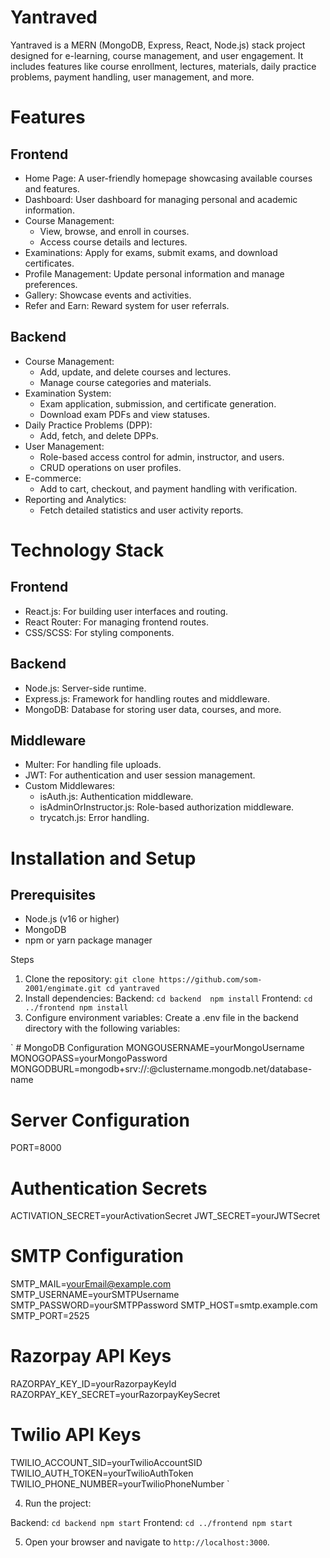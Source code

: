 # Yantraved

Yantraved is a MERN (MongoDB, Express, React, Node.js) stack project designed for e-learning, course management, and user engagement. It includes features like course enrollment, lectures, materials, daily practice problems, payment handling, user management, and more.

# Features

## Frontend

* Home Page: A user-friendly homepage showcasing available courses and features.
* Dashboard: User dashboard for managing personal and academic information.
* Course Management:
  * View, browse, and enroll in courses.
  * Access course details and lectures.
* Examinations: Apply for exams, submit exams, and download certificates.
* Profile Management: Update personal information and manage preferences.
* Gallery: Showcase events and activities.
* Refer and Earn: Reward system for user referrals.

## Backend

* Course Management:
  * Add, update, and delete courses and lectures.
  * Manage course categories and materials.
* Examination System:
  * Exam application, submission, and certificate generation.
  * Download exam PDFs and view statuses.
* Daily Practice Problems (DPP):
  * Add, fetch, and delete DPPs.
* User Management:
  * Role-based access control for admin, instructor, and users.
  * CRUD operations on user profiles.
* E-commerce:
  * Add to cart, checkout, and payment handling with verification.
* Reporting and Analytics:
  * Fetch detailed statistics and user activity reports.

# Technology Stack

## Frontend
* React.js: For building user interfaces and routing.
* React Router: For managing frontend routes.
* CSS/SCSS: For styling components.
## Backend
* Node.js: Server-side runtime.
* Express.js: Framework for handling routes and middleware.
* MongoDB: Database for storing user data, courses, and more.
## Middleware
* Multer: For handling file uploads.
* JWT: For authentication and user session management.
* Custom Middlewares:
  * isAuth.js: Authentication middleware.
  * isAdminOrInstructor.js: Role-based authorization middleware.
  * trycatch.js: Error handling.

# Installation and Setup
## Prerequisites
* Node.js (v16 or higher)
* MongoDB
* npm or yarn package manager

Steps
1. Clone the repository:
` git clone https://github.com/som-2001/engimate.git
cd yantraved `
2. Install dependencies:
Backend:
` cd backend 
npm install `
Frontend:
` cd ../frontend
npm install `
3. Configure environment variables: Create a .env file in the backend directory with the following variables:

` # MongoDB Configuration
    MONGOUSERNAME=yourMongoUsername
    MONOGOPASS=yourMongoPassword
    MONGODBURL=mongodb+srv://<username>:<password>@clustername.mongodb.net/database-name
  
  # Server Configuration
  PORT=8000
  
  # Authentication Secrets
  ACTIVATION_SECRET=yourActivationSecret
  JWT_SECRET=yourJWTSecret
  
  # SMTP Configuration
  SMTP_MAIL=yourEmail@example.com
  SMTP_USERNAME=yourSMTPUsername
  SMTP_PASSWORD=yourSMTPPassword
  SMTP_HOST=smtp.example.com
  SMTP_PORT=2525
  
  # Razorpay API Keys
  RAZORPAY_KEY_ID=yourRazorpayKeyId
  RAZORPAY_KEY_SECRET=yourRazorpayKeySecret
  
  # Twilio API Keys
  TWILIO_ACCOUNT_SID=yourTwilioAccountSID
  TWILIO_AUTH_TOKEN=yourTwilioAuthToken
  TWILIO_PHONE_NUMBER=yourTwilioPhoneNumber 
`

4. Run the project:

Backend:
`cd backend
npm start`
Frontend:
`cd ../frontend
npm start`

5. Open your browser and navigate to `http://localhost:3000`.


